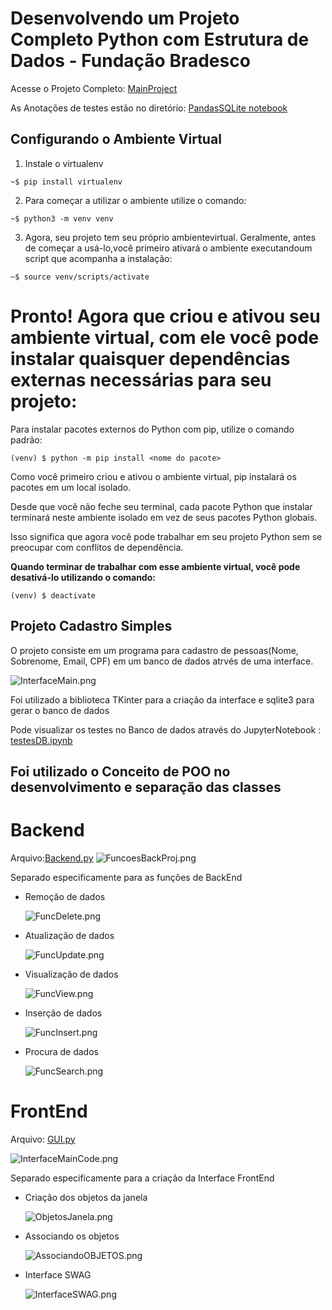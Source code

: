 # Desenvolvendo um Projeto Completo Python com Estrutura de Dados - Fundação Bradesco

Acesse o Projeto Completo: [MainProject](MainProject)

As Anotações de testes estão no diretório: [PandasSQLite notebook](PandasSQLite%20notebook)

## Configurando o Ambiente Virtual

1. Instale o virtualenv

``~$ pip install virtualenv``

2. Para começar a utilizar o ambiente utilize o comando:

``~$ python3 -m venv venv``

3. Agora, seu projeto tem seu próprio ambientevirtual. Geralmente, antes de começar a usá-lo,você primeiro ativará o ambiente executandoum script que acompanha a instalação:

``~$ source venv/scripts/activate`` 

# Pronto! Agora que criou e ativou seu ambiente virtual, com ele você pode instalar quaisquer dependências externas necessárias para seu projeto:

Para instalar pacotes externos do Python com pip, utilize o comando padrão:

``(venv) $ python -m pip install <nome do pacote>``

Como você primeiro criou e ativou o ambiente virtual, pip instalará os pacotes em um local isolado.

Desde que você não feche seu terminal, cada pacote Python que instalar terminará neste ambiente isolado em vez de seus pacotes Python globais.

Isso significa que agora você pode trabalhar em seu projeto Python sem se preocupar com conflitos de dependência.

**Quando terminar de trabalhar com esse ambiente virtual, você pode desativá-lo utilizando o comando:**

``(venv) $ deactivate``

## Projeto Cadastro Simples

O projeto consiste em um programa para cadastro de pessoas(Nome, Sobrenome, Email, CPF) em um banco de dados
atrvés de uma interface.

![InterfaceMain.png](..%2Fimgs%2FCurso02%2FInterfaceMain.png)


Foi utilizado a biblioteca TKinter para a criação da interface e sqlite3 para gerar o banco de dados

Pode visualizar os testes no Banco de dados através do JupyterNotebook :
[testesDB.ipynb](MainProject%2FtestesDB.ipynb)

## Foi utilizado o Conceito de POO no desenvolvimento e separação das classes

# Backend
Arquivo:[Backend.py](MainProject%2FBackend.py)
  ![FuncoesBackProj.png](..%2Fimgs%2FCurso02%2FFuncoesBackProj.png)

Separado especificamente para as funções de BackEnd

* Remoção de dados

  ![FuncDelete.png](..%2Fimgs%2FCurso02%2FFuncDelete.png)

* Atualização de dados

   ![FuncUpdate.png](..%2Fimgs%2FCurso02%2FFuncUpdate.png)

* Visualização de dados

   ![FuncView.png](..%2Fimgs%2FCurso02%2FFuncView.png)

* Inserção de dados

  ![FuncInsert.png](..%2Fimgs%2FCurso02%2FFuncInsert.png)

* Procura de dados

   ![FuncSearch.png](..%2Fimgs%2FCurso02%2FFuncSearch.png)


# FrontEnd
Arquivo: [GUI.py](MainProject%2FGUI.py)

![InterfaceMainCode.png](..%2Fimgs%2FCurso02%2FInterfaceMainCode.png)

Separado especificamente para a criação da Interface FrontEnd

* Criação dos objetos da janela

   ![ObjetosJanela.png](..%2Fimgs%2FCurso02%2FObjetosJanela.png)

* Associando os objetos

  ![AssociandoOBJETOS.png](..%2Fimgs%2FCurso02%2FAssociandoOBJETOS.png)

* Interface SWAG

  ![InterfaceSWAG.png](..%2Fimgs%2FCurso02%2FInterfaceSWAG.png)
